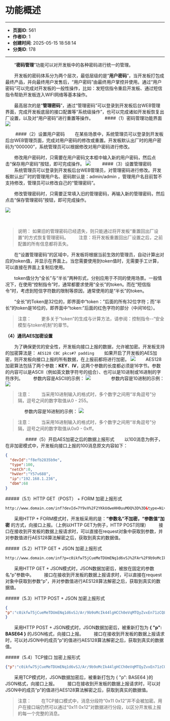 # 功能概述

---
- **页面ID**: 561
- **作者ID**: 1
- **创建时间**: 2025-05-15 18:58:14
- **分类ID**: 178
---

　　“**密码管理**”功能可以对开发板中的各种密码进行统一的管理。
  
　　开发板的密码体系分为两个层次，最低层级的是“**用户密码**”，当开发板打包成最终产品，并向最终用户发售后，“用户密码”由最终用户掌控并使用。通过“用户密码”可以完成对开发板的一般性操作，比如：发短信指令重启开发板、通过短信指令帮助开发板连入WIFI网络等基本操作。
  
　　最高层次的是“**管理密码**”，通过“管理密码”可以登录到开发板后台WEB管理界面，完成开发板底层的接口配置等“系统级操作”，也可以完成诸如开发板恢复出厂设置，以及对“用户密码”进行重置等操作。
　　
####（1）密码管理功能界面
![](images/4b3d7551_63d469d759713.png)

　　
####（2）设置用户密码
　　在某些场景中，系统管理员可以登录到开发板后台WEB管理页面，完成对用户密码的修改或重置。开发板默认出厂时的用户密码为“000000”，系统管理员可以根据修改对用户密码进行修改。
  
　　修改用户密码时，只需要在用户密码文本框中输入新的用户密码，然后点击“保存用户密码”按钮，即可完成操作。
  ![](images/32e6a1a3_63d46b24d46a3.png)
  　　
####（3）设置管理密码
　　系统管理员可以登录到开发板后台WEB管理员，对管理密码进行修改。开发板默认出厂时的管理用户名、密码默认是：admin/admin ，管理用户名目前暂不支持修改，管理员可以修改自己的“管理密码”。
  
　　修改管理密码时，只需要正常填入旧的管理密码，再输入新的管理密码，然后点击“保存管理密码”按钮，即可完成操作。

![](images/d6514817_63d46c674bb83.png)

　　
> 说明：
	如果旧的管理密码已经遗失，则只能通过将开发板“重置回出厂设置”的方式恢复管理密码。
　　注意：将开发板重置回出厂设置之后，之前配置的所有信息都将丢失。
  
　　在“设置管理密码”的区域中，开发板将根据当前生效的管理员，自动计算出对应的token值，并显示在界面上。当您需要使用到token值时，无需要手工计算，可以直接在界面上复制后使用。
  
　　token值分为“全长”与“半长”两种形式，分别应用于不同的使用场景。一般情况下，在使用“控制指令”时，通常都要求使用“全长”的token。而在“短信指令”时，考虑到短信字符数的限制等原因，通常使用的是“半长”的token。
  
　　“全长”的Token是32位的，即界面中“token：”后面的所有32位字符；而“半长”的token是16位的，即界面中“token:”后面的红色字符的部分（中间16位）。
  
> 注意：
　　更多关于“token”的生成与计算方法，请参阅：控制指令--“安全模型与token机制”的章节。
  
**（4）通讯AES加密设置**

　　为了确保更优的安全性，开发板向接口上报的数据，允许被加密。开发板支持的加密算法是：
  `AES128 CBC pkcs#7 padding`
　　如果开启了开发板的AES加密，则开发板向接口上报的所有数据，在上报前都将进行加密。
  ![](images/d5b1736f_63d46f62878a7.png)
　　AES128加密算法包括了两个参数：**KEY**、**IV**，这两个参数的长度都必须是16字节。参数的内容可以是ASCII（例如英文数字符号的组合）、也可以是10进制或16进制的字符序列。
　　参数内容是ASCII的示例：
  ![](images/3f90e3bd_63d47197acf5b.png)
　　
　　参数内容是10进制的示例：
    ![](images/86eb997d_63d471b4c0aeb.png)
	
>注意：
　　当采用10进制输入的格式时，多个数字之间用“半角逗号”分隔，逗号之间的数字取值从0 - 255。
  
　　
　　参数内容是16进制的示例：
    ![](images/44dcf8aa_63d471c6570e6.png)

>注意：
　　当采用16进制输入的格式时，多个数字之间用“半角逗号”分隔，逗号之间的数字取值从0x0 - 0xff。
  
　　
　　
####（5）开启AES加密之后的数据上报形式
　　以100消息为例子，在非加密模式中，开发板向接口上报的100消息原文内容如下：
```json
{
  "devId":"f8efb2835b9e",
  "type":100,
  "netCh":0,
  "hwVer":"Y57v688",
  "ip":"192.168.1.236",
  "dbm":68
}
```
#####（5.1）HTTP GET（POST） + FORM 加密上报形式
```html
http://www.domain.com/inf?devId=7Y9vX%2F2YKkUdweHH0uuMOQ%3D%3D&type=NivpxnnqXo27vWl3FDnwEg%3D%3D&netCh=lhZj0Fqwf7QDFDmgVM2xRw%3D%3D&hwVer=hIBb1DGuMJqSKbt02MmNmQ%3D%3D&ip=UnWfxXD7kSLYDSBEfrbOvA%3D%3D&dbm=MeXeApcLwpjbqkt7mn5VfQ%3D%3D&charset=JXH0hcPClFh9W0CoEU9Y0Q%3D%3D&/
```
　　采用HTTP + FORM模式时，开发板采用的是：**“参数名”不加密，“参数值”加密** 的方式，向接口上报。（上例以HTTP GET为例子，HTTP POST同理）
　　接口在接收到开发板的数据上报请求时，可以直接在request对象中获取到参数，并对参数值进行AES128算法解密之后，获取到真实的数据值。
  
#####（5.2）HTTP GET + JSON 加密上报形式
```html
http://www.domain.com/inf?p=c0ikfw75jCueMeTDUmENq1d6vSJ%2FAr%2F9b9oMcIk44lgHCCh0eVqMTQyZvxEn71zCQLTarfNPjqhmeDZ%2B%2Bt7QKWf%2F%2FZ7u5p3Pyj57BUCkKYWQwc582hxSidFSut1ASwJF
```
　　采用HTTP GET + JSON模式时，JSON数据加密后，被放在固定的参数名“p”参数中。
　　接口在接收到开发板的数据上报请求时，可以直接在request对象中获取到参数“p”，并对参数值进行AES128算法解密之后，获取到真实的数据值。
  
#####（5.3）HTTP POST + JSON 加密上报形式
```json
{
"p":"c0ikfw75jCueMeTDUmENq1d6vSJ/Ar/9b9oMcIk44lgHCCh0eVqMTQyZvxEn71zCQLTarfNPjqhmeDZ++t7QKWf//Z7u5p3Pyj57BUCkKYWQwc582hxSidFSut1ASwJF"
}
```

　　采用HTTP POST + JSON模式时，JSON数据加密后，被重新打包为 **{ "p": BASE64 }** 的JSON格式，向接口上报。
　　接口在接收到开发板的数据上报请求时，可以对JSON中的成员“p”的值进行AES128算法解密之后，获取到真实的数据值。
  
#####（5.4）TCP接口 加密上报形式
```json
{"p":"c0ikfw75jCueMeTDUmENq1d6vSJ/Ar/9b9oMcIk44lgHCCh0eVqMTQyZvxEn71zCQLTarfNPjqhmeDZ++t7QKWf//Z7u5p3Pyj57BUCkKYWQwc582hxSidFSut1ASwJF"}\x11\x12
```

　　采用TCP模式时，JSON数据加密后，被重新打包为 { "p": BASE64 }的JSON格式，向接口上报。
　　接口在接收到开发板的数据上报请求时，可以对JSON中的成员“p”的值进行AES128算法解密之后，获取到真实的数据值。
>注意：
　　在TCP接口模式中，消息分段符“0x11 0x12”并不会被加密。用户在接口端仍然可以通过“0x11 0x12”对数据进行分段，以区分开发板上报的每一个完整的消息。
